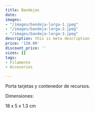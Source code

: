 ```yaml
---
title: Bandejas
date: 
images:
- "/images/bandeja-larga-1.jpeg"
- "/images/bandeja-larga-2.jpeg"
- "/images/bandeja-larga-3.jpeg"
description: this is meta description
price: '120.00'
discount_price: ''
sizes: []
tags:
- Filamento
- Accesorios

---
```

Porta tarjetas y contenedor de recursos.

Dimensiones:

18 x 5 x 1.3 cm 